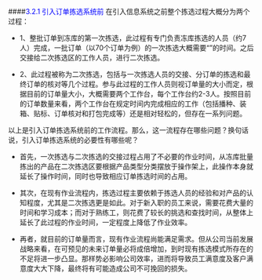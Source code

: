 ####<font color = "blue">3.2.1 引入订单拣选系统前</font>
在引入信息系统之前整个拣选过程大概分为两个过程：

- 1、整批订单到冻库的第一次拣选，此过程有专门负责冻库拣选的人员（约7人）完成，一批订单（以70个订单为例）的一次拣选大概需要“”的时间。之后交接给二次拣选区的工作人员，进行二次拣选。

- 2、此过程被称为二次拣选，包括与一次拣选人员的交接、分订单的拣选和最终订单的核对等几个过程。参与此过程的工作人员则视订单量的大小而定，根据目前的订单量大小，大概需要两个工作台，每个工作台约2-3人。按照目前的订单数量来看，两个工作台在规定时间内完成相应的工作（包括播种、装箱、贴标、订单核对和打包完成等）还是相对轻松的，但存在一系列问题。

以上是引入订单拣选系统前的工作流程。那么，这一流程存在哪些问题？换句话说，引入订单拣选系统的必要性有哪些呢？

- 首先，一次拣选与二次拣选的交接过程占用了不必要的作业时间，从冻库批量拣出的产品在二次拣选区要根据产品类型分类摆放于操作架上，此操作本身就延长了操作时间，同时也导致相应订单拣选时间的占用。

- 其次，在现有作业流程内，拣选过程主要依赖于拣选人员的经验和对产品的认知程度，尤其是二次拣选更是如此。对于新入职的员工来说，需要花费大量的时间和学习成本；而对于熟练工，则花费了较长的挑选和查找时间，从整体上延长了此过程的作业时间，一定程度上降低了作业效率。

- 再者，就目前的订单量而言，现有作业流程尚能满足需求。但从公司当前发展战略来看，在可预见的未来订单量必将成倍增加，到时现有拣选模式所存在的不足将进一步凸显。那样势必影响公司效率，进而将导致员工满意度及客户满意度大大下降，最终将有可能造成公司不可挽回的损失。
